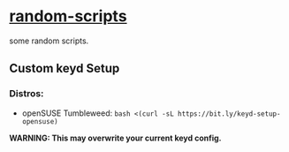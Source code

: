 
# [random-scripts](https://github.com/amjadodeh/random-scripts)

some random scripts. 

## Custom keyd Setup

### Distros:

- openSUSE Tumbleweed: `bash <(curl -sL https://bit.ly/keyd-setup-opensuse)`

**WARNING: This may overwrite your current keyd config.**

